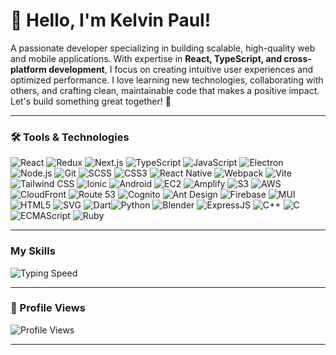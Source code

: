 # 👋 Hello, I'm Kelvin Paul!  

A passionate developer specializing in building scalable, high-quality web and mobile applications. With expertise in **React, TypeScript, and cross-platform development**, I focus on creating intuitive user experiences and optimized performance. I love learning new technologies, collaborating with others, and crafting clean, maintainable code that makes a positive impact. Let's build something great together! 🚀

---

### 🛠️ Tools & Technologies  

![React](https://img.shields.io/badge/React-%2361DAFB.svg?style=for-the-badge&logo=react&logoColor=black) ![Redux](https://img.shields.io/badge/Redux-764ABC?style=for-the-badge&logo=redux&logoColor=white) ![Next.js](https://img.shields.io/badge/Next.js-%23000000.svg?style=for-the-badge&logo=next.js&logoColor=white)  ![TypeScript](https://img.shields.io/badge/TypeScript-%23007ACC.svg?style=for-the-badge&logo=typescript&logoColor=white)   ![JavaScript](https://img.shields.io/badge/JavaScript-%23F7DF1E.svg?style=for-the-badge&logo=javascript&logoColor=black) ![Electron](https://img.shields.io/badge/Electron-%2333A9DC.svg?style=for-the-badge&logo=electron&logoColor=white)  ![Node.js](https://img.shields.io/badge/Node.js-%23339933.svg?style=for-the-badge&logo=node.js&logoColor=white)  ![Git](https://img.shields.io/badge/Git-%23F05033.svg?style=for-the-badge&logo=git&logoColor=white) ![SCSS](https://img.shields.io/badge/SCSS-%23CC6699.svg?style=for-the-badge&logo=sass&logoColor=white)  ![CSS3](https://img.shields.io/badge/CSS3-%231572B6.svg?style=for-the-badge&logo=css3&logoColor=white) ![React Native](https://img.shields.io/badge/React%20Native-%2361DAFB.svg?style=for-the-badge&logo=react&logoColor=black) ![Webpack](https://img.shields.io/badge/webpack-%238DD6F9.svg?style=for-the-badge&logo=webpack&logoColor=white) ![Vite](https://img.shields.io/badge/Vite-%23F24E1E.svg?style=for-the-badge&logo=vite&logoColor=white) ![Tailwind CSS](https://img.shields.io/badge/Tailwind%20CSS-%2338BDF8.svg?style=for-the-badge&logo=tailwindcss&logoColor=white) ![Ionic](https://img.shields.io/badge/Ionic-%2331598C.svg?style=for-the-badge&logo=ionic&logoColor=white)  ![Android](https://img.shields.io/badge/Android-%233DDC84.svg?style=for-the-badge&logo=android&logoColor=white) ![EC2](https://img.shields.io/badge/EC2-%23FF9900.svg?style=for-the-badge&logo=amazon-ec2&logoColor=white)  ![Amplify](https://img.shields.io/badge/Amplify-%23FF9900.svg?style=for-the-badge&logo=aws-amplify&logoColor=white) ![S3](https://img.shields.io/badge/S3-%23FF9900.svg?style=for-the-badge&logo=amazon-s3&logoColor=white) ![AWS](https://img.shields.io/badge/AWS-%23FF9900.svg?style=for-the-badge&logo=amazonaws&logoColor=white) ![CloudFront](https://img.shields.io/badge/CloudFront-%23FF9900.svg?style=for-the-badge&logo=amazon-cloudfront&logoColor=white) ![Route 53](https://img.shields.io/badge/Route%2053-%23FF9900.svg?style=for-the-badge&logo=aws-route53&logoColor=white) ![Cognito](https://img.shields.io/badge/Cognito-%23FF9900.svg?style=for-the-badge&logo=aws-cognito&logoColor=white) ![Ant Design](https://img.shields.io/badge/Ant%20Design-%230F1C2E.svg?style=for-the-badge&logo=antd&logoColor=white) ![Firebase](https://img.shields.io/badge/Firebase-FFCA28?style=for-the-badge&logo=firebase&logoColor=white) ![MUI](https://img.shields.io/badge/MUI-%230081CB.svg?style=for-the-badge&logo=mui&logoColor=white) ![HTML5](https://img.shields.io/badge/HTML5-%23E44D26.svg?style=for-the-badge&logo=html5&logoColor=white) ![SVG](https://img.shields.io/badge/SVG-%23000000.svg?style=for-the-badge&logo=svg&logoColor=white) ![Dart](https://img.shields.io/badge/Dart-%23000000.svg?style=for-the-badge&logo=dart&logoColor=00B2E3)![Python](https://img.shields.io/badge/Python-%23336C8E.svg?style=for-the-badge&logo=python&logoColor=white) ![Blender](https://img.shields.io/badge/Blender-F5792A?style=for-the-badge&logo=blender&logoColor=white)  ![ExpressJS](https://img.shields.io/badge/Express.js-000000?style=for-the-badge&logo=express&logoColor=white)  ![C++](https://img.shields.io/badge/C++-00599C?style=for-the-badge&logo=cplusplus&logoColor=white)  ![C](https://img.shields.io/badge/C-A8B9CC?style=for-the-badge&logo=c&logoColor=white)  ![ECMAScript](https://img.shields.io/badge/ECMAScript-F7DF1E?style=for-the-badge&logo=javascript&logoColor=black)  ![Ruby](https://img.shields.io/badge/Ruby-CC342D?style=for-the-badge&logo=ruby&logoColor=white)

---

### My Skills
![Typing Speed](https://img.shields.io/badge/Typing%20Speed-105--150%20WPM-%2300A859.svg?style=for-the-badge&logo=typing&logoColor=white)

---

### 🌟 Profile Views  
![Profile Views](https://komarev.com/ghpvc/?username=KelvinPaul&color=blue&style=flat-square)

---
